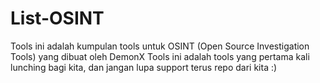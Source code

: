 # List-OSINT
Tools ini adalah kumpulan tools untuk OSINT (Open Source Investigation Tools) yang dibuat oleh DemonX
Tools ini adalah tools yang pertama kali lunching bagi kita, dan jangan lupa support terus repo dari kita :)
